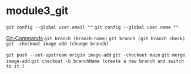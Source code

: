 # module3_git

`git config --global user.email ""`
`git config --global user.name ""`

[Git-Commands](https://github.com/joshnh/Git-Commands)
`git branch (branch-name)`
`git branch (git branch check)`
`git -checkout image-add (change branch)`

`git push --set-upstream origin image-add`
`git -checkout main`
`git merge image-add`
`git checkout -b branchName (create a new branch and switch to it.)`
